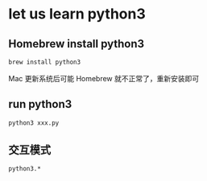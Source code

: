 # let us learn python3

## Homebrew install python3

```bash
brew install python3
```

Mac 更新系统后可能 Homebrew 就不正常了，重新安装即可

## run python3
```bash
python3 xxx.py
```

## 交互模式
```bash
python3.*
```
